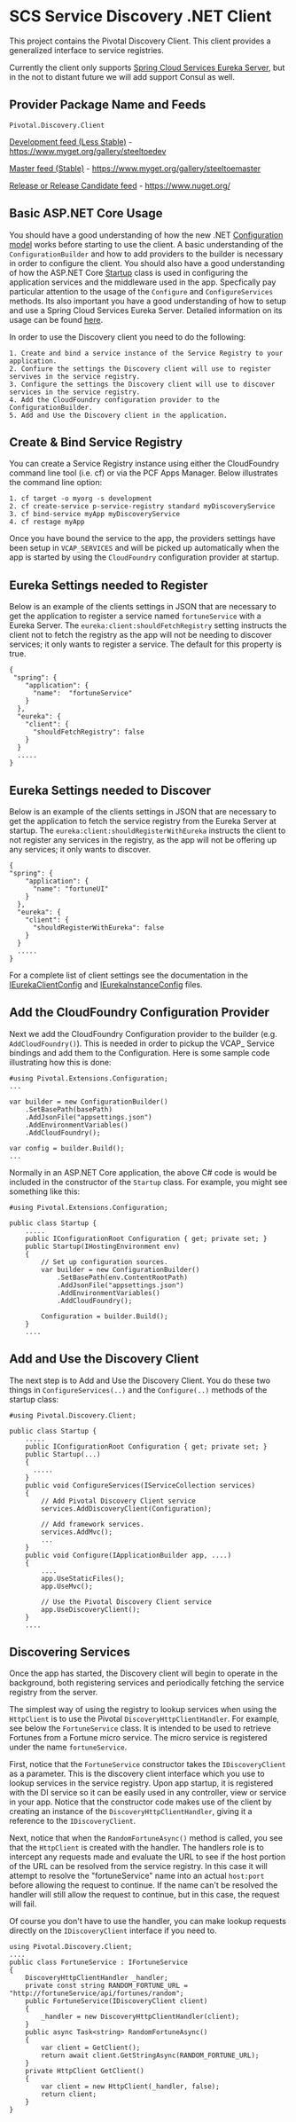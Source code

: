 # SCS Service Discovery .NET Client

This project contains the Pivotal Discovery Client.  This client provides a generalized interface to service registries.  

Currently the client only supports [Spring Cloud Services Eureka Server](http://docs.pivotal.io/spring-cloud-services/service-registry/), but in the not to distant future we will add support Consul as well.

## Provider Package Name and Feeds

`Pivotal.Discovery.Client`

[Development feed (Less Stable)](https://www.myget.org/gallery/steeltoedev) - https://www.myget.org/gallery/steeltoedev

[Master feed (Stable)](https://www.myget.org/gallery/steeltoemaster) - https://www.myget.org/gallery/steeltoemaster

[Release or Release Candidate feed](https://www.nuget.org/) - https://www.nuget.org/

## Basic ASP.NET Core Usage
You should have a good understanding of how the new .NET [Configuration model](http://docs.asp.net/en/latest/fundamentals/configuration.html) works before starting to use the client. A basic understanding of the `ConfigurationBuilder` and how to add providers to the builder is necessary in order to configure the client.  You should also have a good understanding of how the ASP.NET Core [Startup](https://docs.asp.net/en/latest/fundamentals/startup.html) class is used in configuring the application services and the middleware used in the app. Specfically pay particular attention to the usage of the `Configure` and `ConfigureServices` methods. Its also important you have a good understanding of how to setup and use a Spring Cloud Services Eureka Server.  Detailed information on its usage can be found [here](http://docs.pivotal.io/spring-cloud-services/index.html).

In order to use the Discovery client you need to do the following:
```
1. Create and bind a service instance of the Service Registry to your application.
2. Confiure the settings the Discovery client will use to register servives in the service registry.
3. Configure the settings the Discovery client will use to discover services in the service registry.
4. Add the CloudFoundry configuration provider to the ConfigurationBuilder.    
5. Add and Use the Discovery client in the application.
``` 
## Create & Bind Service Registry
You can create a Service Registry instance using either the CloudFoundry command line tool (i.e. cf) or via the PCF Apps Manager. Below illustrates the command line option:
```
1. cf target -o myorg -s development
2. cf create-service p-service-registry standard myDiscoveryService 
3. cf bind-service myApp myDiscoveryService
4. cf restage myApp

```
Once you have bound the service to the app, the providers settings have been setup in `VCAP_SERVICES` and will be picked up automatically when the app is started by using the `CloudFoundry` configuration provider at startup.

## Eureka Settings needed to Register
Below is an example of the clients settings in JSON that are necessary to get the application to register a service named `fortuneService` with a Eureka Server. The `eureka:client:shouldFetchRegistry` setting instructs the client not to fetch the registry as the app will not be needing to discover services; it only wants to register a service. The default for this property is true.

```
{
 "spring": {
    "application": {
      "name":  "fortuneService"
    }
  },
  "eureka": {
    "client": {
      "shouldFetchRegistry": false
    }
  }
  .....
}
```
## Eureka Settings needed to Discover
Below is an example of the clients settings in JSON that are necessary to get the application to fetch the service registry from the Eureka Server  at startup.  The `eureka:client:shouldRegisterWithEureka` instructs the client to not register any services in the registry, as the app will not be offering up any services; it only wants to discover.

```
{
"spring": {
    "application": {
      "name": "fortuneUI"
    }
  },
  "eureka": {
    "client": {
      "shouldRegisterWithEureka": false
    }
  }
  .....
}
```

For a complete list of client settings see the documentation in the [IEurekaClientConfig](https://github.com/SteelToeOSS/Discovery/blob/master/src/SteelToe.Discovery.Eureka.Client/IEurekaClientConfig.cs) and [IEurekaInstanceConfig](https://github.com/SteelToeOSS/Discovery/blob/master/src/SteelToe.Discovery.Eureka.Client/IEurekaInstanceConfig.cs) files.

## Add the CloudFoundry Configuration Provider
Next we add the CloudFoundry Configuration provider to the builder (e.g. `AddCloudFoundry()`). This is needed in order to pickup the VCAP_ Service bindings and add them to the Configuration. Here is some sample code illustrating how this is done:
```
#using Pivotal.Extensions.Configuration;
...

var builder = new ConfigurationBuilder()
    .SetBasePath(basePath)
    .AddJsonFile("appsettings.json")
    .AddEnvironmentVariables()                   
    .AddCloudFoundry();
          
var config = builder.Build();
...
```
Normally in an ASP.NET Core application, the above C# code is would be included in the constructor of the `Startup` class. For example, you might see something like this:
```
#using Pivotal.Extensions.Configuration;

public class Startup {
    .....
    public IConfigurationRoot Configuration { get; private set; }
    public Startup(IHostingEnvironment env)
    {
        // Set up configuration sources.
        var builder = new ConfigurationBuilder()
            .SetBasePath(env.ContentRootPath)
            .AddJsonFile("appsettings.json")
            .AddEnvironmentVariables()
            .AddCloudFoundry();

        Configuration = builder.Build();
    }
    ....
```
## Add and Use the Discovery Client 
The next step is to Add and Use the Discovery Client.  You do these two things in  `ConfigureServices(..)` and the `Configure(..)` methods of the startup class:
```
#using Pivotal.Discovery.Client;

public class Startup {
    .....
    public IConfigurationRoot Configuration { get; private set; }
    public Startup(...)
    {
      .....
    }
    public void ConfigureServices(IServiceCollection services)
    {
        // Add Pivotal Discovery Client service
        services.AddDiscoveryClient(Configuration);

        // Add framework services.
        services.AddMvc();
        ...
    }
    public void Configure(IApplicationBuilder app, ....)
    {
        ....
        app.UseStaticFiles();
        app.UseMvc();
        
        // Use the Pivotal Discovery Client service
        app.UseDiscoveryClient();
    }
    ....
```
## Discovering Services
Once the app has started, the Discovery client will begin to operate in the background, both registering services and periodically fetching the service registry from the server.

The simplest way of using the registry to lookup services when using the `HttpClient` is to use the Pivotal `DiscoveryHttpClientHandler`. For example, see below the `FortuneService` class. It is intended to be used to retrieve Fortunes from a Fortune micro service. The micro service is registered under the name `fortuneService`.  

First, notice that the `FortuneService` constructor takes the `IDiscoveryClient` as a parameter. This is the discovery client interface which you use to lookup services in the service registry. Upon app startup, it is registered with the DI service so it can be easily used in any controller, view or service in your app.  Notice that the constructor code makes use of the client by creating an instance of the `DiscoveryHttpClientHandler`, giving it a reference to the `IDiscoveryClient`. 

Next, notice that when the `RandomFortuneAsync()` method is called, you see that the `HttpClient` is created with the handler. The handlers role is to intercept any requests made and evaluate the URL to see if the host portion of the URL can be resolved from the service registry.  In this case it will attempt to resolve the "fortuneService" name into an actual `host:port` before allowing the request to continue. If the name can't be resolved the handler will still allow the request to continue, but in this case, the request will fail.

Of course you don't have to use the handler, you can make lookup requests directly on the `IDiscoveryClient` interface if you need to.

```
using Pivotal.Discovery.Client;
....
public class FortuneService : IFortuneService
{
    DiscoveryHttpClientHandler _handler;
    private const string RANDOM_FORTUNE_URL = "http://fortuneService/api/fortunes/random";
    public FortuneService(IDiscoveryClient client)
    {
        _handler = new DiscoveryHttpClientHandler(client);
    }
    public async Task<string> RandomFortuneAsync()
    {
        var client = GetClient();
        return await client.GetStringAsync(RANDOM_FORTUNE_URL);
    }
    private HttpClient GetClient()
    {
        var client = new HttpClient(_handler, false);
        return client;
    }
}
``` 
